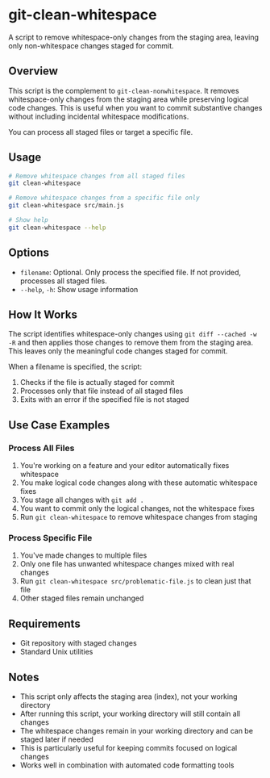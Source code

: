 # git-clean-whitespace

A script to remove whitespace-only changes from the staging area, leaving only non-whitespace
changes staged for commit.

## Overview

This script is the complement to `git-clean-nonwhitespace`. It removes whitespace-only changes from
the staging area while preserving logical code changes. This is useful when you want to commit
substantive changes without including incidental whitespace modifications.

You can process all staged files or target a specific file.

## Usage

```bash
# Remove whitespace changes from all staged files
git clean-whitespace

# Remove whitespace changes from a specific file only
git clean-whitespace src/main.js

# Show help
git clean-whitespace --help
```

## Options

- `filename`: Optional. Only process the specified file. If not provided, processes all staged files.
- `--help`, `-h`: Show usage information

## How It Works

The script identifies whitespace-only changes using `git diff --cached -w -R` and then applies those
changes to remove them from the staging area. This leaves only the meaningful code changes staged
for commit.

When a filename is specified, the script:

1. Checks if the file is actually staged for commit
2. Processes only that file instead of all staged files
3. Exits with an error if the specified file is not staged

## Use Case Examples

### Process All Files

1. You're working on a feature and your editor automatically fixes whitespace
2. You make logical code changes along with these automatic whitespace fixes
3. You stage all changes with `git add .`
4. You want to commit only the logical changes, not the whitespace fixes
5. Run `git clean-whitespace` to remove whitespace changes from staging

### Process Specific File

1. You've made changes to multiple files
2. Only one file has unwanted whitespace changes mixed with real changes
3. Run `git clean-whitespace src/problematic-file.js` to clean just that file
4. Other staged files remain unchanged

## Requirements

- Git repository with staged changes
- Standard Unix utilities

## Notes

- This script only affects the staging area (index), not your working directory
- After running this script, your working directory will still contain all changes
- The whitespace changes remain in your working directory and can be staged later if needed
- This is particularly useful for keeping commits focused on logical changes
- Works well in combination with automated code formatting tools
